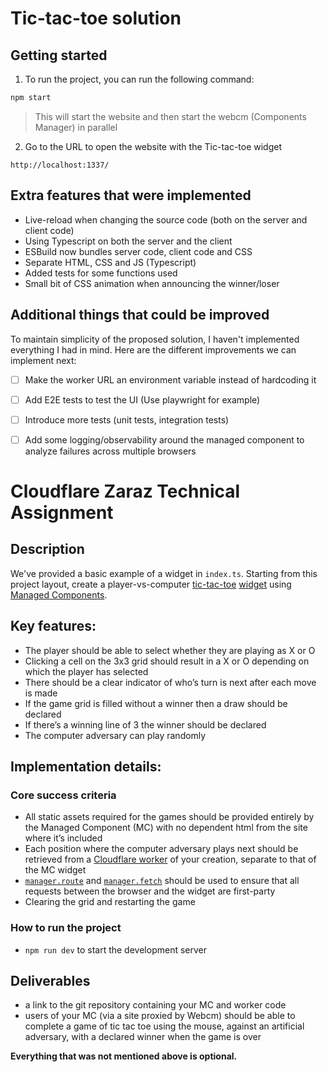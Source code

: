 # Tic-tac-toe solution 

## Getting started
1. To run the project, you can run the following command:
```bash
npm start
```
> This will start the website and then start the webcm (Components Manager) in parallel

2. Go to the URL to open the website with the Tic-tac-toe widget
```
http://localhost:1337/
```

## Extra features that were implemented
- Live-reload when changing the source code (both on the server and client code)
- Using Typescript on both the server and the client
- ESBuild now bundles server code, client code and CSS
- Separate HTML, CSS and JS (Typescript)
- Added tests for some functions used
- Small bit of CSS animation when announcing the winner/loser

## Additional things that could be improved
To maintain simplicity of the proposed solution, I haven't implemented everything I had in mind.
Here are the different improvements we can implement next:
- [ ] Make the worker URL an environment variable instead of hardcoding it
- [ ] Add E2E tests to test the UI (Use playwright for example)
- [ ] Introduce more tests (unit tests, integration tests)
- [ ] Add some logging/observability around the managed component to analyze failures across multiple browsers



# Cloudflare Zaraz Technical Assignment

## Description

We've provided a basic example of a widget in `index.ts`. Starting from this project layout, create a player-vs-computer [tic-tac-toe](https://en.wikipedia.org/wiki/Tic-tac-toe) [widget](https://managedcomponents.dev/specs/embed-and-widgets/widgets) using [Managed Components](https://managedcomponents.dev/).

## Key features:

- The player should be able to select whether they are playing as X or O
- Clicking a cell on the 3x3 grid should result in a X or O depending on which the player has selected
- There should be a clear indicator of who’s turn is next after each move is made
- If the game grid is filled without a winner then a draw should be declared
- If there’s a winning line of 3 the winner should be declared
- The computer adversary can play randomly

## Implementation details:

### Core success criteria

- All static assets required for the games should be provided entirely by the Managed Component (MC) with no dependent html from the site where it’s included
- Each position where the computer adversary plays next should be retrieved from a [Cloudflare worker](https://developers.cloudflare.com/workers/) of your creation, separate to that of the MC widget
- [`manager.route`](https://managedcomponents.dev/specs/server-functionality/route) and [`manager.fetch`](https://managedcomponents.dev/specs/server-functionality/fetch) should be used to ensure that all requests between the browser and the widget are first-party
- Clearing the grid and restarting the game

### How to run the project

- `npm run dev` to start the development server

## Deliverables

- a link to the git repository containing your MC and worker code
- users of your MC (via a site proxied by Webcm) should be able to complete a game of tic tac toe using the mouse, against an artificial adversary, with a declared winner when the game is over

**Everything that was not mentioned above is optional.**
